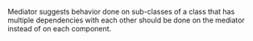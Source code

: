 Mediator suggests behavior done on sub-classes of a class that has multiple dependencies with each other
should be done on the mediator instead of on each component.
